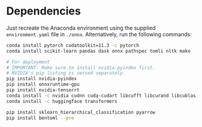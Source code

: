 # Dependencies
Just recreate the Anaconda environment using the supplied `environment.yaml` file in `./onnx`. Alternatively, run the following commands:

``` sh
conda install pytorch cudatoolkit=11.3 -c pytorch
conda install scikit-learn pandas dask onnx pathspec tomli nltk mako

# For deployment
# IMPORTANT: Make sure to install nvidia-pyindex first.
# NVIDIA's pip listing is served separately.
pip install nvidia-pyindex
pip install onnxruntime-gpu
pip install nvidia-tensorrt
conda install -c nvidia cudnn cuda-cudart libcufft libcurand libcublas
conda install -c huggingface transformers 

pip install sklearn_hierarchical_classification pyarrow
pip install bentoml --pre
```
